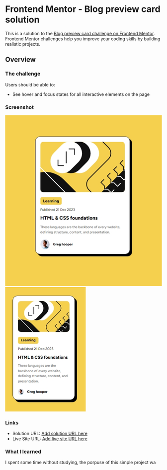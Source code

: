 # Frontend Mentor - Blog preview card solution

This is a solution to the [Blog preview card challenge on Frontend Mentor](https://www.frontendmentor.io/challenges/blog-preview-card-ckPaj02IcS). Frontend Mentor challenges help you improve your coding skills by building realistic projects. 

## Overview

### The challenge

Users should be able to:

- See hover and focus states for all interactive elements on the page

### Screenshot

![](assets/screenshots/print.jpeg)
![](assets/screenshots/print%202.jpeg)


### Links

- Solution URL: [Add solution URL here](https://your-solution-url.com)
- Live Site URL: [Add live site URL here](https://your-live-site-url.com)


### What I learned
 
I spent some time without studying, the porpuse of this simple project wa